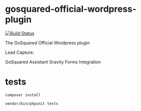 # gosquared-official-wordpress-plugin
[![Build Status](https://travis-ci.org/gosquared/gosquared-official-wordpress.svg?branch=master)](https://travis-ci.org/gosquared/gosquared-official-wordpress.svg?branch=master)

The GoSquared Official Wordpress plugin

Lead Capture:

GoSquared Assistant
Gravity Forms Integration

# tests

```composer install```

```vendor/bin/phpunit tests```

